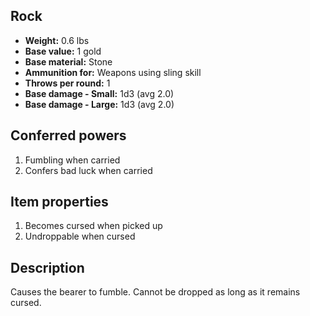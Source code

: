 ## Rock
- **Weight:** 0.6 lbs
- **Base value:** 1 gold
- **Base material:** Stone
- **Ammunition for:** Weapons using sling skill
- **Throws per round:** 1
- **Base damage - Small:** 1d3 (avg 2.0)
- **Base damage - Large:** 1d3 (avg 2.0)
## Conferred powers
1. Fumbling when carried
2. Confers bad luck when carried
## Item properties
1. Becomes cursed when picked up
2. Undroppable when cursed
## Description
Causes the bearer to fumble.
Cannot be dropped as long as it remains cursed.

